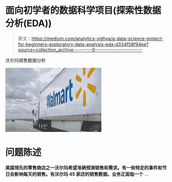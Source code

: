 # 面向初学者的数据科学项目(探索性数据分析(EDA))

> 原文：<https://medium.com/analytics-vidhya/a-data-science-project-for-beginners-exploratory-data-analysis-eda-d334f58f94ee?source=collection_archive---------0----------------------->

沃尔玛销售数据分析

![](img/6fd2df2d5c4ef8c40c1b00082bdce273.png)

# 问题陈述

**美国领先的零售商店之一沃尔玛希望准确预测销售和需求。有一些特定的事件和节日会影响每天的销售。有沃尔玛 45 家店的销售数据。业务正面临一个** …
